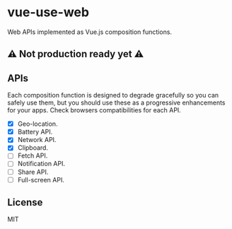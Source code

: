 # vue-use-web

Web APIs implemented as Vue.js composition functions.

## ⚠ Not production ready yet ⚠

## APIs

Each composition function is designed to degrade gracefully so you can safely use them, but you should use these as a progressive enhancements for your apps. Check browsers compatibilities for each API.

- [x] Geo-location.
- [x] Battery API.
- [x] Network API.
- [x] Clipboard.
- [ ] Fetch API.
- [ ] Notification API.
- [ ] Share API.
- [ ] Full-screen API.

## License

MIT
